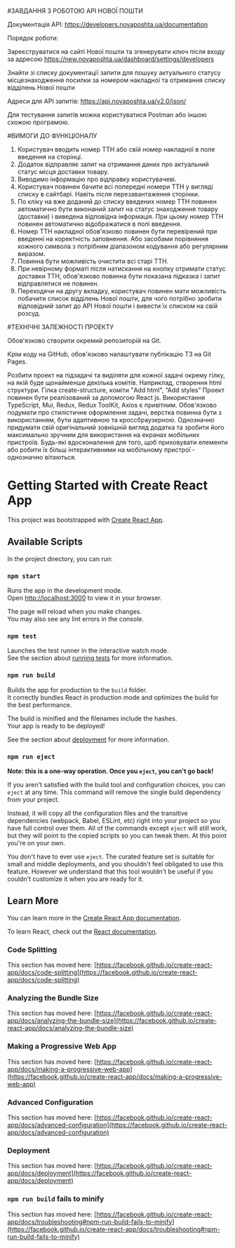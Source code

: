 #ЗАВДАННЯ З РОБОТОЮ API НОВОЇ ПОШТИ

Документація API: https://developers.novaposhta.ua/documentation 

Порядок роботи:

Зареєструватися на сайті Нової пошти та згенерувати ключ після входу за адресою https://new.novaposhta.ua/dashboard/settings/developers 

Знайти зі списку документації запити для пошуку актуального статусу місцезнаходження посилки за номером накладної та отримання списку відділень Нової пошти

Адреси для API запитів: https://api.novaposhta.ua/v2.0/json/ 

Для тестування запитів можна користуватися Postman або іншою схожою програмою.

#ВИМОГИ ДО ФУНКЦІОНАЛУ
1) Користувач вводить номер ТТН або свій номер накладної в поле введення на сторінці.
2) Додаток відправляє запит на отримання даних про актуальний статус місця доставки товару.
3) Виводимо інформацію про відправку користувачеві.
4) Користувач повинен бачити всі попередні номери ТТН у вигляді списку в сайтбарі. Навіть після перезавантаження сторінки.
5) По кліку на вже доданий до списку введених номер ТТН повинен автоматично бути виконаний запит на статус знаходження товару (доставки) і виведена відповідна інформація. При цьому номер ТТН повинен автоматично відображатися в полі введення.
6) Номер ТТН накладної обов'язково повинен бути перевірений при введенні на коректність заповнення. Або засобами порівняння кожного символа з потрібним діапазоном кодування або регулярним виразом.
7) Повинна бути можливість очистити всі старі ТТН.
8) При невірному форматі після натискання на кнопку отримати статус доставки ТТН, обов'язково повинна бути показана підказка і запит відправлятися не повинен.
9) Переходячи на другу вкладку, користувач повинен мати можливість побачити список відділень Нової пошти, для чого потрібно зробити відповідний запит до API Нової пошти і вивести їх списком на свій розсуд.

#ТЕХНІЧНІ ЗАЛЕЖНОСТІ ПРОЕКТУ


Обов'язково створити окремий репозиторій на Git.

 Крім коду на GitHub, обов'язково налаштувати публікацію ТЗ на Git Pages.

Розбити проект на підзадачі та виділяти для кожної задачі окрему гілку, на якій буде щонайменше декілька комітів. Наприклад, створення html структури. Гілка create-structure, коміти "Add html", “Add styles”
 Проект повинен бути реалізований за допомогою React js. Використання TypeScript, Mui, Redux, Redux ToolKit, Axios є привітним.
Обов'язково подумати про стилістичне оформлення задачі, верстка повинна бути з використанням, бути адаптивною та кроссбраузерною. Однозначно придумати свій оригінальний зовнішній вигляд додатка та зробити його максимально зручним для використання на екранах мобільних пристроїв. Будь-які вдосконалення для того, щоб приховувати елементи або робити їх більш інтерактивними на мобільному пристрої - однозначно вітаються.


# Getting Started with Create React App

This project was bootstrapped with [Create React App](https://github.com/facebook/create-react-app).

## Available Scripts

In the project directory, you can run:

### `npm start`

Runs the app in the development mode.\
Open [http://localhost:3000](http://localhost:3000) to view it in your browser.

The page will reload when you make changes.\
You may also see any lint errors in the console.

### `npm test`

Launches the test runner in the interactive watch mode.\
See the section about [running tests](https://facebook.github.io/create-react-app/docs/running-tests) for more information.

### `npm run build`

Builds the app for production to the `build` folder.\
It correctly bundles React in production mode and optimizes the build for the best performance.

The build is minified and the filenames include the hashes.\
Your app is ready to be deployed!

See the section about [deployment](https://facebook.github.io/create-react-app/docs/deployment) for more information.

### `npm run eject`

**Note: this is a one-way operation. Once you `eject`, you can't go back!**

If you aren't satisfied with the build tool and configuration choices, you can `eject` at any time. This command will remove the single build dependency from your project.

Instead, it will copy all the configuration files and the transitive dependencies (webpack, Babel, ESLint, etc) right into your project so you have full control over them. All of the commands except `eject` will still work, but they will point to the copied scripts so you can tweak them. At this point you're on your own.

You don't have to ever use `eject`. The curated feature set is suitable for small and middle deployments, and you shouldn't feel obligated to use this feature. However we understand that this tool wouldn't be useful if you couldn't customize it when you are ready for it.

## Learn More

You can learn more in the [Create React App documentation](https://facebook.github.io/create-react-app/docs/getting-started).

To learn React, check out the [React documentation](https://reactjs.org/).

### Code Splitting

This section has moved here: [https://facebook.github.io/create-react-app/docs/code-splitting](https://facebook.github.io/create-react-app/docs/code-splitting)

### Analyzing the Bundle Size

This section has moved here: [https://facebook.github.io/create-react-app/docs/analyzing-the-bundle-size](https://facebook.github.io/create-react-app/docs/analyzing-the-bundle-size)

### Making a Progressive Web App

This section has moved here: [https://facebook.github.io/create-react-app/docs/making-a-progressive-web-app](https://facebook.github.io/create-react-app/docs/making-a-progressive-web-app)

### Advanced Configuration

This section has moved here: [https://facebook.github.io/create-react-app/docs/advanced-configuration](https://facebook.github.io/create-react-app/docs/advanced-configuration)

### Deployment

This section has moved here: [https://facebook.github.io/create-react-app/docs/deployment](https://facebook.github.io/create-react-app/docs/deployment)

### `npm run build` fails to minify

This section has moved here: [https://facebook.github.io/create-react-app/docs/troubleshooting#npm-run-build-fails-to-minify](https://facebook.github.io/create-react-app/docs/troubleshooting#npm-run-build-fails-to-minify)
